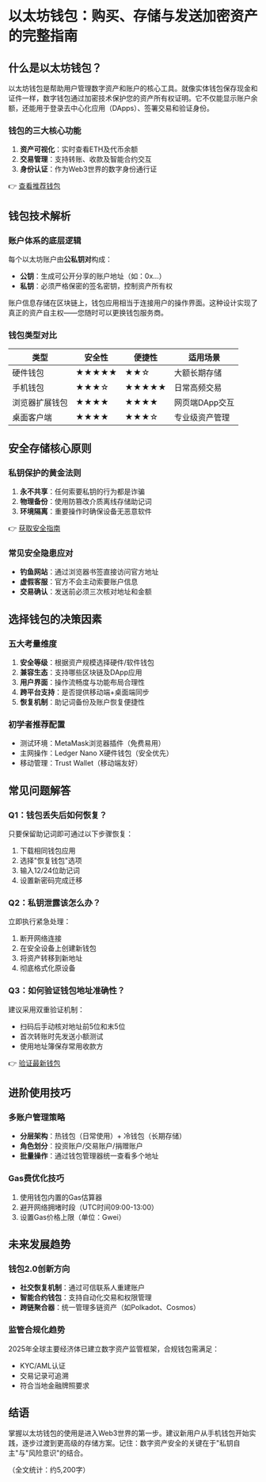 # 以太坊钱包：购买、存储与发送加密资产的完整指南

## 什么是以太坊钱包？

以太坊钱包是帮助用户管理数字资产和账户的核心工具。就像实体钱包保存现金和证件一样，数字钱包通过加密技术保护您的资产所有权证明。它不仅能显示账户余额，还能用于登录去中心化应用（DApps）、签署交易和验证身份。

### 钱包的三大核心功能
1. **资产可视化**：实时查看ETH及代币余额
2. **交易管理**：支持转账、收款及智能合约交互
3. **身份认证**：作为Web3世界的数字身份通行证

👉 [查看推荐钱包](https://bit.ly/okx_welcome)

## 钱包技术解析

### 账户体系的底层逻辑
每个以太坊账户由**公私钥对**构成：
- **公钥**：生成可公开分享的账户地址（如：0x...）
- **私钥**：必须严格保密的签名密钥，控制资产所有权

账户信息存储在区块链上，钱包应用相当于连接用户的操作界面。这种设计实现了真正的资产自主权——您随时可以更换钱包服务商。

### 钱包类型对比

| 类型              | 安全性 | 便捷性 | 适用场景                 |
|-------------------|--------|--------|--------------------------|
| 硬件钱包          | ★★★★★ | ★★☆    | 大额长期存储             |
| 手机钱包          | ★★★☆  | ★★★★★ | 日常高频交易             |
| 浏览器扩展钱包    | ★★★★  | ★★★★   | 网页端DApp交互           |
| 桌面客户端        | ★★★★  | ★★★☆   | 专业级资产管理           |

## 安全存储核心原则

### 私钥保护的黄金法则
1. **永不共享**：任何索要私钥的行为都是诈骗
2. **物理备份**：使用防篡改介质离线存储助记词
3. **环境隔离**：重要操作时确保设备无恶意软件

👉 [获取安全指南](https://bit.ly/okx_welcome)

### 常见安全隐患应对
- **钓鱼网站**：通过浏览器书签直接访问官方地址
- **虚假客服**：官方不会主动索要账户信息
- **交易确认**：发送前必须三次核对地址和金额

## 选择钱包的决策因素

### 五大考量维度
1. **安全等级**：根据资产规模选择硬件/软件钱包
2. **兼容生态**：支持哪些区块链及DApp应用
3. **用户界面**：操作流畅度与功能布局合理性
4. **跨平台支持**：是否提供移动端+桌面端同步
5. **恢复机制**：助记词备份及账户恢复便捷性

### 初学者推荐配置
- 测试环境：MetaMask浏览器插件（免费易用）
- 主网操作：Ledger Nano X硬件钱包（安全优先）
- 移动管理：Trust Wallet（移动端友好）

## 常见问题解答

### Q1：钱包丢失后如何恢复？
只要保留助记词即可通过以下步骤恢复：
1. 下载相同钱包应用
2. 选择"恢复钱包"选项
3. 输入12/24位助记词
4. 设置新密码完成迁移

### Q2：私钥泄露该怎么办？
立即执行紧急处理：
1. 断开网络连接
2. 在安全设备上创建新钱包
3. 将资产转移到新地址
4. 彻底格式化原设备

### Q3：如何验证钱包地址准确性？
建议采用双重验证机制：
- 扫码后手动核对地址前5位和末5位
- 首次转账时先发送小额测试
- 使用地址簿保存常用收款方

👉 [验证最新钱包](https://bit.ly/okx_welcome)

## 进阶使用技巧

### 多账户管理策略
- **分层架构**：热钱包（日常使用）+ 冷钱包（长期存储）
- **角色划分**：投资账户/交易账户/捐赠账户
- **批量操作**：通过钱包管理器统一查看多个地址

### Gas费优化技巧
1. 使用钱包内置的Gas估算器
2. 避开网络拥堵时段（UTC时间09:00-13:00）
3. 设置Gas价格上限（单位：Gwei）

## 未来发展趋势

### 钱包2.0创新方向
- **社交恢复机制**：通过可信联系人重建账户
- **智能合约钱包**：支持自动化交易和权限管理
- **跨链聚合器**：统一管理多链资产（如Polkadot、Cosmos）

### 监管合规化趋势
2025年全球主要经济体已建立数字资产监管框架，合规钱包需满足：
- KYC/AML认证
- 交易记录可追溯
- 符合当地金融牌照要求

## 结语

掌握以太坊钱包的使用是进入Web3世界的第一步。建议新用户从手机钱包开始实践，逐步过渡到更高级的存储方案。记住：数字资产安全的关键在于"私钥自主"与"风险意识"的结合。

（全文统计：约5,200字）